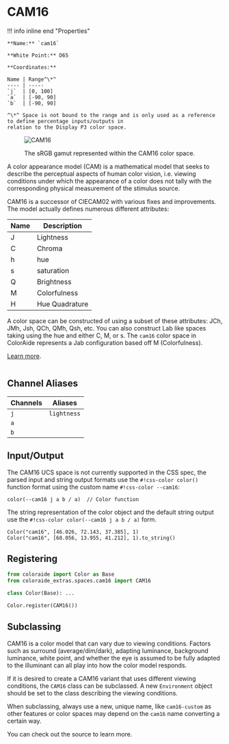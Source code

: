 # CAM16

<div class="info-container" markdown="1">
!!! info inline end "Properties"

    **Name:** `cam16`

    **White Point:** D65

    **Coordinates:**

    Name | Range^\*^
    ---- | -----
    `j`  | [0, 100]
    `a`  | [-90, 90]
    `b`  | [-90, 90]

    ^\*^ Space is not bound to the range and is only used as a reference to define percentage inputs/outputs in
    relation to the Display P3 color space.

<figure markdown>

![CAM16](../images/cam16.png)

<figcaption markdown>
The sRGB gamut represented within the CAM16 color space.
</figcaption>
</figure>

A color appearance model (CAM) is a mathematical model that seeks to describe the perceptual aspects of human color
vision, i.e. viewing conditions under which the appearance of a color does not tally with the corresponding physical
measurement of the stimulus source.

CAM16 is a successor of CIECAM02 with various fixes and improvements. The model actually defines numerous different
attributes:

Name | Description
---- | -----------
J    | Lightness
C    | Chroma
h    | hue
s    | saturation
Q    | Brightness
M    | Colorfulness
H    | Hue Quadrature

A color space can be constructed of using a subset of these attributes: JCh, JMh, Jsh, QCh, QMh, Qsh, etc. You can also
construct Lab like spaces taking using the hue and either C, M, or s. The `cam16` color space in ColorAide represents
a Jab configuration based off M (Colorfulness).

[Learn more](https://doi.org/10.1002/col.22131).
</div>

## Channel Aliases

Channels | Aliases
-------- | -------
`j`      | `lightness`
`a`      |
`b`      |

## Input/Output

The CAM16 UCS space is not currently supported in the CSS spec, the parsed input and string output formats use
the `#!css-color color()` function format using the custom name `#!css-color --cam16`:

```css-color
color(--cam16 j a b / a)  // Color function
```

The string representation of the color object and the default string output use the
`#!css-color color(--cam16 j a b / a)` form.

```playground
Color("cam16", [46.026, 72.143, 37.385], 1)
Color("cam16", [68.056, 13.955, 41.212], 1).to_string()
```

## Registering

```py
from coloraide import Color as Base
from coloraide_extras.spaces.cam16 import CAM16

class Color(Base): ...

Color.register(CAM16())
```

<style>
.info-container {display: inline-block;}
</style>

## Subclassing

CAM16 is a color model that can vary due to viewing conditions. Factors such as surround (average/dim/dark), adapting
luminance, background luminance, white point, and whether the eye is assumed to be fully adapted to the illuminant can
all play into how the color model responds.

If it is desired to create a CAM16 variant that uses different viewing conditions, the `CAM16` class can be subclassed.
A new `Environment` object should be set to the class describing the viewing conditions.

When subclassing, always use a new, unique name, like `cam16-custom` as other features or color spaces may depend on the
`cam16` name converting a certain way.

You can check out the source to learn more.
